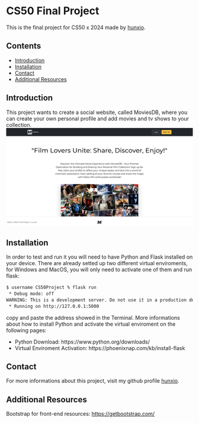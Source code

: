 # CS50 Final Project

This is the final project for CS50 x 2024 made by <a href="https://www.github.com/hunxio/">hunxio</a>.

## Contents
- [Introduction](#introduction)
- [Installation](#installation)
- [Contact](#contact)
- [Additional Resources](#additional-resources)

## Introduction

This project wants to create a social website, called MoviesDB, where you can create your
own personal profile and add movies and tv shows to your collection.
<img src="static/media/frontpage-readme-presentation.png">

## Installation

In order to test and run it you will need to have Python and Flask installed on your device.
There are already setted up two different virtual enviroments, for Windows and MacOS,
you will only need to activate one of them and run flask:

```bash
$ username CS50Project % flask run
 * Debug mode: off
WARNING: This is a development server. Do not use it in a production deployment. Use a production WSGI server instead.
 * Running on http://127.0.0.1:5000
```

copy and paste the address showed in the Terminal.
More informations about how to install Python and activate the virtual enviroment
on the following pages:
<ul>
<li>Python Download: https://www.python.org/downloads/ </li>
<li>Virtual Enviroment Activation: https://phoenixnap.com/kb/install-flask</li>
</ul>

## Contact

For more informations about this project, visit my github profile 
<a href="https://www.github.com/hunxio">hunxio</a>.

## Additional Resources

Bootstrap for front-end resources:
https://getbootstrap.com/

